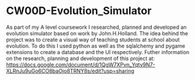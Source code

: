 # CW00D-Evolution_Simulator
As part of my A level coursework I researched, planned and developed an evolution simulator based on work by John.H.Holland. The idea behind the project was to create a visual way of teaching students at school about evolution. To do this I used python as well as the sqlalchemy and pygame extensions to create a database and the UI respectively.
Futher information on the research, planning and development of this project at: https://docs.google.com/document/d/1QgW7XPvn_Yqty9N7-XLRnJu9uGo6CO8baOjo8TRNY8s/edit?usp=sharing
